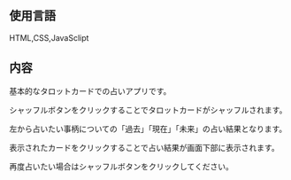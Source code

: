 ## 使用言語

HTML,CSS,JavaSclipt

## 内容

基本的なタロットカードでの占いアプリです。

シャッフルボタンをクリックすることでタロットカードがシャッフルされます。

左から占いたい事柄についての「過去」「現在」「未来」の占い結果となります。

表示されたカードをクリックすることで占い結果が画面下部に表示されます。

再度占いたい場合はシャッフルボタンをクリックしてください。
